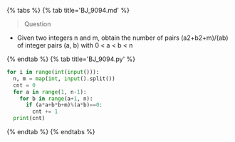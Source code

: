 {% tabs %}
{% tab title='BJ_9094.md' %}

> Question

* Given two integers n and m, obtain the number of pairs (a2+b2+m)/(ab) of integer pairs (a, b) with 0 < a < b < n

{% endtab %}
{% tab title='BJ_9094.py' %}

```py
for i in range(int(input())):
  n, m = map(int, input().split())
  cnt = 0
  for a in range(1, n-1):
    for b in range(a+1, n):
      if (a*a+b*b+m)%(a*b)==0:
        cnt += 1
  print(cnt)
```

{% endtab %}
{% endtabs %}
